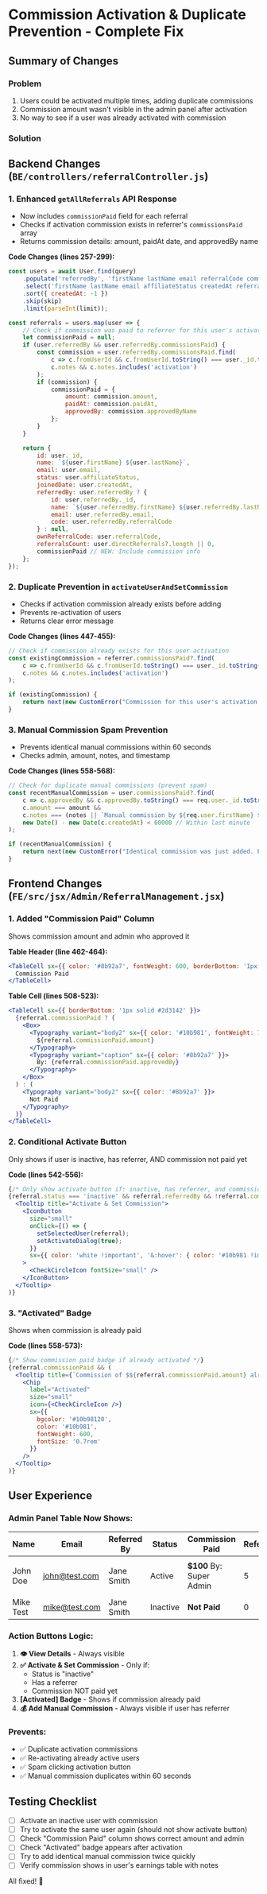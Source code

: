 # Commission Activation & Duplicate Prevention - Complete Fix

## Summary of Changes

### Problem
1. Users could be activated multiple times, adding duplicate commissions
2. Commission amount wasn't visible in the admin panel after activation
3. No way to see if a user was already activated with commission

### Solution

## Backend Changes (`BE/controllers/referralController.js`)

### 1. **Enhanced `getAllReferrals` API Response**
- Now includes `commissionPaid` field for each referral
- Checks if activation commission exists in referrer's `commissionsPaid` array
- Returns commission details: amount, paidAt date, and approvedBy name

**Code Changes (lines 257-299):**
```javascript
const users = await User.find(query)
    .populate('referredBy', 'firstName lastName email referralCode commissionsPaid')
    .select('firstName lastName email affiliateStatus createdAt referralCode directReferrals')
    .sort({ createdAt: -1 })
    .skip(skip)
    .limit(parseInt(limit));

const referrals = users.map(user => {
    // Check if commission was paid to referrer for this user's activation
    let commissionPaid = null;
    if (user.referredBy && user.referredBy.commissionsPaid) {
        const commission = user.referredBy.commissionsPaid.find(
            c => c.fromUserId && c.fromUserId.toString() === user._id.toString() && 
            c.notes && c.notes.includes('activation')
        );
        if (commission) {
            commissionPaid = {
                amount: commission.amount,
                paidAt: commission.paidAt,
                approvedBy: commission.approvedByName
            };
        }
    }

    return {
        id: user._id,
        name: `${user.firstName} ${user.lastName}`,
        email: user.email,
        status: user.affiliateStatus,
        joinedDate: user.createdAt,
        referredBy: user.referredBy ? {
            id: user.referredBy._id,
            name: `${user.referredBy.firstName} ${user.referredBy.lastName}`,
            email: user.referredBy.email,
            code: user.referredBy.referralCode
        } : null,
        ownReferralCode: user.referralCode,
        referralsCount: user.directReferrals?.length || 0,
        commissionPaid // NEW: Include commission info
    };
});
```

### 2. **Duplicate Prevention in `activateUserAndSetCommission`**
- Checks if activation commission already exists before adding
- Prevents re-activation of users
- Returns clear error message

**Code Changes (lines 447-455):**
```javascript
// Check if commission already exists for this user activation
const existingCommission = referrer.commissionsPaid?.find(
    c => c.fromUserId && c.fromUserId.toString() === user._id.toString() && 
    c.notes && c.notes.includes('activation')
);

if (existingCommission) {
    return next(new CustomError("Commission for this user's activation has already been paid", 400));
}
```

### 3. **Manual Commission Spam Prevention**
- Prevents identical manual commissions within 60 seconds
- Checks admin, amount, notes, and timestamp

**Code Changes (lines 558-568):**
```javascript
// Check for duplicate manual commissions (prevent spam)
const recentManualCommission = user.commissionsPaid?.find(
    c => c.approvedBy && c.approvedBy.toString() === req.user._id.toString() &&
    c.amount === amount &&
    c.notes === (notes || `Manual commission by ${req.user.firstName} ${req.user.lastName}`) &&
    new Date() - new Date(c.createdAt) < 60000 // Within last minute
);

if (recentManualCommission) {
    return next(new CustomError("Identical commission was just added. Please wait before adding another.", 400));
}
```

## Frontend Changes (`FE/src/jsx/Admin/ReferralManagement.jsx`)

### 1. **Added "Commission Paid" Column**
Shows commission amount and admin who approved it

**Table Header (line 462-464):**
```jsx
<TableCell sx={{ color: '#8b92a7', fontWeight: 600, borderBottom: '1px solid #2d3142' }}>
  Commission Paid
</TableCell>
```

**Table Cell (lines 508-523):**
```jsx
<TableCell sx={{ borderBottom: '1px solid #2d3142' }}>
  {referral.commissionPaid ? (
    <Box>
      <Typography variant="body2" sx={{ color: '#10b981', fontWeight: 700 }}>
        ${referral.commissionPaid.amount}
      </Typography>
      <Typography variant="caption" sx={{ color: '#8b92a7' }}>
        By: {referral.commissionPaid.approvedBy}
      </Typography>
    </Box>
  ) : (
    <Typography variant="body2" sx={{ color: '#8b92a7' }}>
      Not Paid
    </Typography>
  )}
</TableCell>
```

### 2. **Conditional Activate Button**
Only shows if user is inactive, has referrer, AND commission not paid yet

**Code (lines 542-556):**
```jsx
{/* Only show activate button if: inactive, has referrer, and commission NOT paid */}
{referral.status === 'inactive' && referral.referredBy && !referral.commissionPaid && (
  <Tooltip title="Activate & Set Commission">
    <IconButton
      size="small"
      onClick={() => {
        setSelectedUser(referral);
        setActivateDialog(true);
      }}
      sx={{ color: 'white !important', '&:hover': { color: '#10b981 !important' } }}
    >
      <CheckCircleIcon fontSize="small" />
    </IconButton>
  </Tooltip>
)}
```

### 3. **"Activated" Badge**
Shows when commission is already paid

**Code (lines 558-573):**
```jsx
{/* Show commission paid badge if already activated */}
{referral.commissionPaid && (
  <Tooltip title={`Commission of $${referral.commissionPaid.amount} already paid`}>
    <Chip 
      label="Activated" 
      size="small"
      icon={<CheckCircleIcon />}
      sx={{ 
        bgcolor: '#10b98120', 
        color: '#10b981',
        fontWeight: 600,
        fontSize: '0.7rem'
      }} 
    />
  </Tooltip>
)}
```

## User Experience

### Admin Panel Table Now Shows:
| Name | Email | Referred By | Status | **Commission Paid** | Referrals | Joined | Actions |
|------|-------|-------------|--------|-------------------|-----------|---------|---------|
| John Doe | john@test.com | Jane Smith | Active | **$100** By: Super Admin | 5 | 10/13/2025 | 👁️ [Activated] 💰 |
| Mike Test | mike@test.com | Jane Smith | Inactive | **Not Paid** | 0 | 10/13/2025 | 👁️ ✅ 💰 |

### Action Buttons Logic:
1. **👁️ View Details** - Always visible
2. **✅ Activate & Set Commission** - Only if:
   - Status is "inactive"
   - Has a referrer
   - Commission NOT paid yet
3. **[Activated] Badge** - Shows if commission already paid
4. **💰 Add Manual Commission** - Always visible if user has referrer

### Prevents:
- ✅ Duplicate activation commissions
- ✅ Re-activating already active users
- ✅ Spam clicking activation button
- ✅ Manual commission duplicates within 60 seconds

## Testing Checklist

- [ ] Activate an inactive user with commission
- [ ] Try to activate the same user again (should not show activate button)
- [ ] Check "Commission Paid" column shows correct amount and admin
- [ ] Check "Activated" badge appears after activation
- [ ] Try to add identical manual commission twice quickly
- [ ] Verify commission shows in user's earnings table with notes

All fixed! 🎉

